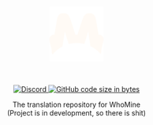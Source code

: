 <br>
<p align="center">
  <a href="https://minersstudios.com">
    <img src="https://raw.githubusercontent.com/MinersStudios/.github/main/assets/logos/logo_white.png" alt="MinersStudios">
  </a>
</p>
<br>
<p align="center">
  <a href="https://whomine.net/discord">
    <img alt="Discord" src="https://img.shields.io/discord/928575868643733535?color=000000&label=WhoMine&logo=Discord&logoColor=FFFFFF&style=for-the-badge">
  </a>
  <a href="#">
    <img alt="GitHub code size in bytes" src="https://staging.shields.io/github/directory-file-count/MinersStudios/MSTranslations/lang?style=for-the-badge&color=000000&label=TRANSLATIONS&logo=googletranslate&logoColor=FFFFFF">
  </a>
</p>
<p align="center">
  The translation repository for WhoMine<br>
  (Project is in development, so there is shit)
</p>
<br>
